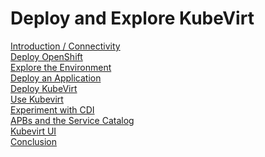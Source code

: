 # Deploy and Explore KubeVirt

<!-- ([Lab Overview](labs/lab0/lab0.md)\) -->
[Introduction / Connectivity](labs/lab1/lab1.md)\
[Deploy OpenShift](labs/lab2/lab2.md)\
[Explore the Environment](labs/lab3/lab3.md)\
[Deploy an Application](labs/lab4/lab4.md)\
[Deploy KubeVirt](labs/lab5/lab5.md)\
[Use Kubevirt](labs/lab6/lab6.md)\
[Experiment with CDI](labs/lab7/lab7.md)\
[APBs and the Service Catalog](labs/lab8/lab8.md)\
[Kubevirt UI](labs/lab9/lab9.md)\
[Conclusion](labs/lab10/lab10.md)
